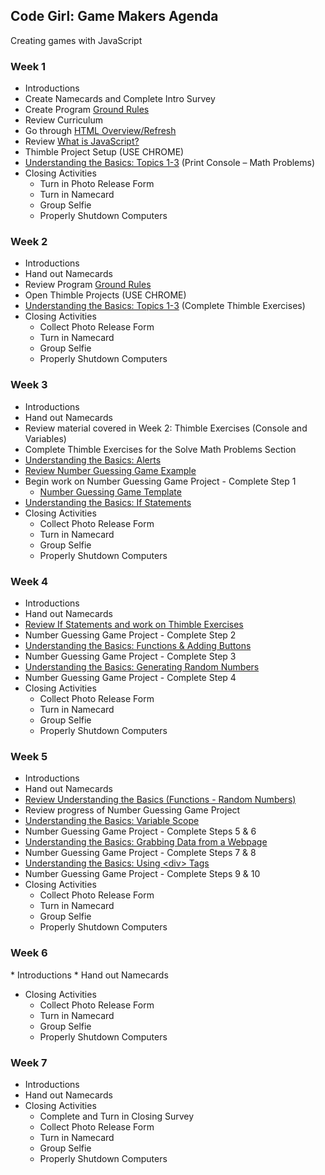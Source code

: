 
## Code Girl: Game Makers Agenda

Creating games with JavaScript

### Week 1

* Introductions
* Create Namecards and Complete Intro Survey
* Create Program [Ground Rules](GroundRules.md)
* Review Curriculum
* Go through [HTML Overview/Refresh](HtmlRefresh.md)
* Review [What is JavaScript?](WhatIsJavaScript.md)
* Thimble Project Setup (USE CHROME)
* [Understanding the Basics: Topics 1-3](https://legit-gaming.github.io/week1/Goals.html) (Print Console – Math Problems)
* Closing Activities
  * Turn in Photo Release Form
  * Turn in Namecard
  * Group Selfie
  * Properly Shutdown Computers

### Week 2
*	Introductions
*	Hand out Namecards
*	Review Program [Ground Rules](GroundRules.md) 
*	Open Thimble Projects (USE CHROME)
*	[Understanding the Basics: Topics 1-3](https://legit-gaming.github.io/week1/Goals.html) (Complete Thimble Exercises)
* Closing Activities
  * Collect Photo Release Form
  * Turn in Namecard
  * Group Selfie
  * Properly Shutdown Computers

### Week 3
* Introductions
* Hand out Namecards
* Review material covered in Week 2: Thimble Exercises (Console and Variables)
* Complete Thimble Exercises for the Solve Math Problems Section
* [Understanding the Basics: Alerts](https://legit-gaming.github.io/week1/Goals.html)
* [Review Number Guessing Game Example](https://legit-gaming.github.io/number-guessing-game/)
* Begin work on Number Guessing Game Project - Complete Step 1
  * [Number Guessing Game Template](https://thimbleprojects.org/legitliberty/331560/)
* [Understanding the Basics: If Statements](https://legit-gaming.github.io/week1/Goals.html)
* Closing Activities  
  * Collect Photo Release Form  
  * Turn in Namecard  
  * Group Selfie  
  * Properly Shutdown Computers

### Week 4
* Introductions
* Hand out Namecards
* [Review If Statements and work on Thimble Exercises](https://legit-gaming.github.io/week1/Goals.html)
* Number Guessing Game Project - Complete Step 2
* [Understanding the Basics: Functions & Adding Buttons](https://legit-gaming.github.io/week1/Goals.html)
* Number Guessing Game Project - Complete Step 3
* [Understanding the Basics: Generating Random Numbers](https://legit-gaming.github.io/week1/Goals.html)
* Number Guessing Game Project - Complete Step 4
* Closing Activities    
  * Collect Photo Release Form
  * Turn in Namecard    
  * Group Selfie    
  * Properly Shutdown Computers

### Week 5
* Introductions
* Hand out Namecards
* [Review Understanding the Basics (Functions - Random Numbers)](https://legit-gaming.github.io/week1/Goals.html)
* Review progress of Number Guessing Game Project
* [Understanding the Basics: Variable Scope](https://legit-gaming.github.io/week1/Goals.html)
* Number Guessing Game Project - Complete Steps 5 & 6
* [Understanding the Basics: Grabbing Data from a Webpage](https://legit-gaming.github.io/week1/Goals.html)
* Number Guessing Game Project - Complete Steps 7 & 8
* [Understanding the Basics: Using &lt;div> Tags](https://legit-gaming.github.io/week1/Goals.html)
* Number Guessing Game Project - Complete Steps 9 & 10
* Closing Activities      
  * Collect Photo Release Form  
  * Turn in Namecard      
  * Group Selfie      
  * Properly Shutdown Computers

### Week 6
* Introductions
* Hand out Namecards
* Closing Activities
  * Collect Photo Release Form
  * Turn in Namecard
  * Group Selfie
  * Properly Shutdown Computers
  
### Week 7
* Introductions
* Hand out Namecards
* Closing Activities
  * Complete and Turn in Closing Survey
  * Collect Photo Release Form  
  * Turn in Namecard
  * Group Selfie
  * Properly Shutdown Computers
